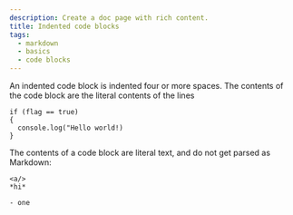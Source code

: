```yaml
---
description: Create a doc page with rich content.
title: Indented code blocks
tags:
  - markdown
  - basics
  - code blocks
---
```


An indented code block is indented four or more spaces. The contents of the code block are the literal contents of the lines

    if (flag == true)
    {
      console.log("Hello world!)
    }


The contents of a code block are literal text, and do not get parsed as Markdown:

    <a/>
    *hi*

    - one
